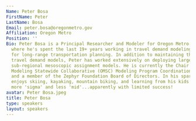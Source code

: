 ```yaml
---
Name: Peter Bosa
FirstName: Peter
LastName: Bosa
Email: peter.bosa@oregonmetro.gov
Affiliation: Oregon Metro
Position: ''
Bio: Peter Bosa is a Principal Researcher and Modeler for Oregon Metro (Portland MPO),
  where he's spent the last 19+ years working in travel demand modeling and data analysis
  for long-range transportation planning. In addition to maintaining the region's
  travel demand models, Peter has worked extensively on deploying large regional and
  sub-regional mesoscopic assignment models. He is currently the Chair of the Oregon
  Modeling Statewide Collaborative (OMSC) Modeling Program Coordination subcommittee
  and a member of the Zephyr Foundation Board of Directors. In his spare time, Peter
  enjoys skiing, kayaking, mountain biking, and learning from his kids on how to be
  more 'sigma' and less 'mid'...apparently with limited success!
avatar: Peter Bosa.jpeg
title: Peter Bosa
type: speakers
layout: speakers
---
```

